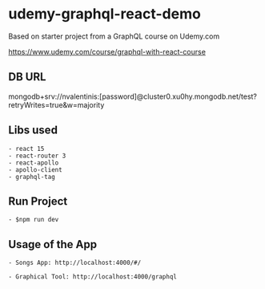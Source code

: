 # udemy-graphql-react-demo
Based on starter project from a GraphQL course on Udemy.com

https://www.udemy.com/course/graphql-with-react-course

## DB URL
mongodb+srv://nvalentinis:[password]@cluster0.xu0hy.mongodb.net/test?retryWrites=true&w=majority

## Libs used
    - react 15
    - react-router 3
    - react-apollo
    - apollo-client
    - graphql-tag


## Run Project

    - $npm run dev

## Usage of the App

    - Songs App: http://localhost:4000/#/

    - Graphical Tool: http://localhost:4000/graphql
